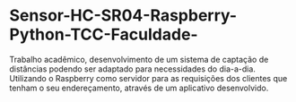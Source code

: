 # Sensor-HC-SR04-Raspberry-Python-TCC-Faculdade-
Trabalho acadêmico, desenvolvimento de um sistema de captação de distâncias podendo ser adaptado para necessidades do dia-a-dia.
Utilizando o Raspberry como servidor para as requisições dos clientes que tenham o seu endereçamento, através de um aplicativo desenvolvido.


